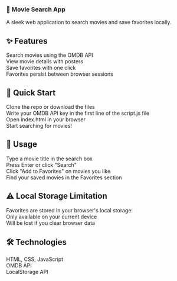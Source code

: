 ### 🎥 Movie Search App
A sleek web application to search movies and save favorites locally.

## ✨ Features

Search movies using the OMDB API \
View movie details with posters \
Save favorites with one click \
Favorites persist between browser sessions 

## 🚀 Quick Start

Clone the repo or download the files \
Write your OMDB API key in the first line of the script.js file \
Open index.html in your browser \
Start searching for movies! 

## 📱 Usage

Type a movie title in the search box \
Press Enter or click "Search" \
Click "Add to Favorites" on movies you like \
Find your saved movies in the Favorites section 

## ⚠️ Local Storage Limitation

Favorites are stored in your browser's local storage: \
Only available on your current device \
Will be lost if you clear browser data 

## 🛠️ Technologies

HTML, CSS, JavaScript \
OMDB API \
LocalStorage API 
